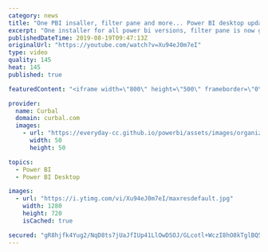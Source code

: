 ```yaml
---
category: news
title: "One PBI insaller, filter pane and more... Power BI desktop update July 2019, August 2019"
excerpt: "One installer for all power bi versions, filter pane is now generally available and more updates  on this power bi desktop update july 2019!!! #curbal #powerweek #powerbi   Here you can download all the pbix files: https://curbal.com/donwload-center  SUBSCRIBE to learn more about Power and Excel BI!"
publishedDateTime: 2019-08-19T09:47:13Z
originalUrl: "https://youtube.com/watch?v=Xu94eJ0m7eI"
type: video
quality: 145
heat: 145
published: true

featuredContent: "<iframe width=\"800\" height=\"500\" frameborder=\"0\" src=\"https://www.youtube.com/embed/Xu94eJ0m7eI\" allow=\"accelerometer; autoplay; encrypted-media; gyroscope; picture-in-picture\" allowfullscreen></iframe>"

provider:
  name: Curbal
  domain: curbal.com
  images:
    - url: "https://everyday-cc.github.io/powerbi/assets/images/organizations/curbal.com-50x50.jpg"
      width: 50
      height: 50

topics:
  - Power BI
  - Power BI Desktop

images:
  - url: "https://i.ytimg.com/vi/Xu94eJ0m7eI/maxresdefault.jpg"
    width: 1280
    height: 720
    isCached: true

secured: "gR8hjfk4Yug2/NqD8ts7jUaJfIUp41LlOwDSOJ/GLcotl+WczI8hO8kTglBQ5JmUfkfFkuSuU977ylN0haqH4A2UZQgx9xr56UQpeKOrTlz2a0yPeQU9Xb7yXxkGu8ZK/nhEEQirkGxGDDjxE7IwVcRUip9XPOp+fxaWwk3daHMFaYZl9IBgcklKgUM899oKsmd/s5YyC66dlzvrtZrrdieW60+/hLcr6xifWkuxgLKxLN9ENUJwRYLqzPOltS20I9gxzBOXaLHzwmFNvEElhmgEQPwIJhstncmnWA7cvgeLWMo5ZZcKrgMx0WTRsHokzpAzQcOQyAeROIMz37Q4aDN4FyN4L/0LA1LSeXcFPRn6tlhASSKIBIWLVW+dTEwsBiKZRMl/rADUo/pLSg0tfc2qfGUluo5iV3o/HHFuw8+BnrGRo7WpuwjJ/KGTTFi6;Q7151tmmqgpA3o8arZr1uQ=="
---
```


